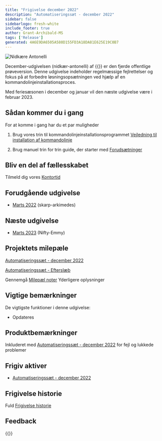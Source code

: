 ```yaml
---
title: "Frigivelse december 2022"
description: "Automatiseringssæt - december 2022"
sidebar: false
sidebarlogo: fresh-white
include_footer: true
author: Grant-Archibald-MS
tags: ['Release']
generated: 4A6E9DA6505A580D155FD3A18DA81E625E19C0B7
---
```


<div class="optional">

![Nidkære Antonelli](/images/zealous-antonelli.png)

December-udgivelsen (nidkær-antonelli) af {{<product-name>}} er den fjerde offentlige prøveversion. Denne udgivelse indeholder regelmæssige fejlrettelser og fokus på at forbedre løsningsopsætningen ved hjælp af en kommandolinjeinstallationsproces.

Med feriesæsonen i december og januar vil den næste udgivelse være i februar 2023.

## Sådan kommer du i gang

For at komme i gang har du et par muligheder

1. Brug vores trin til kommandolinjeinstallationsprogrammet [Vejledning til installation af kommandolinje](/da/get-started/install)

1. Brug manuel trin for trin guide, der starter med [Forudsætninger](https://learn.microsoft.com/power-automate/guidance/automation-kit/setup/prerequisites)

## Bliv en del af fællesskabet

Tilmeld dig vores [Kontortid](/da/office-hours)

## Forudgående udgivelse

- [Marts 2022](/da/releases/november-2022) (skarp-arkimedes)

## Næste udgivelse

- [Marts 2023](/da/releases/february-2023) (Nifty-Emmy)

## Projektets milepæle

[Automatiseringssæt - december 2022](https://github.com/orgs/microsoft/projects/486/views/5)

[Automatiseringssæt - Efterslæb](https://github.com/orgs/microsoft/projects/486/views/1)

Gennemgå [Milepæl noter](/da/releases/milestones) Yderligere oplysninger

## Vigtige bemærkninger

De vigtigste funktioner i denne udgivelse:

- Opdateres

## Produktbemærkninger

Inkluderet med [Automatiseringssæt - december 2022](https://github.com/microsoft/powercat-automation-kit/releases/tag/AutomationKit-December2022) for fejl og lukkede problemer

## Frigiv aktiver

- [Automatiseringssæt - december 2022](https://github.com/microsoft/powercat-automation-kit/releases/tag/AutomationKit-December2022)

## Frigivelse historie

Fuld [Frigivelse historie](/da/releases)

## Feedback

{{<questions name="/content/da/releases/december-2022.json" completed="Tak, fordi du gav feedback" showNavigationButtons="false" locale="da">}}

